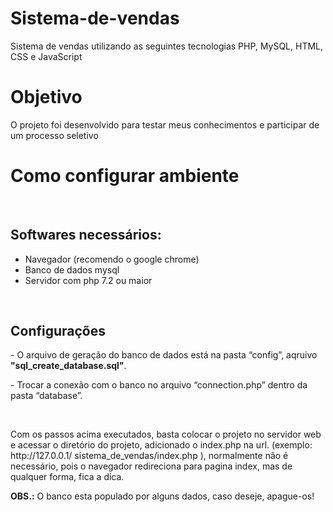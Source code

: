 # Sistema-de-vendas
Sistema de vendas utilizando as seguintes tecnologias PHP, MySQL, HTML, CSS e JavaScript

<h1>Objetivo</h1>
<p>O projeto foi desenvolvido para testar meus conhecimentos e participar de um processo seletivo</p>

<h1>Como configurar ambiente</h1>
<br>
<h2>Softwares necessários:</h2>
<ul>
  <li>Navegador (recomendo o google chrome)</li>
  <li>Banco de dados mysql</li>
  <li>Servidor com php 7.2 ou maior</li>
</ul> 
<br>
<h2>Configurações</h2>
<p>- O arquivo de geração do banco de dados está na pasta “config”, aqruivo <b>"sql_create_database.sql"</b>.</p>
<p>- Trocar a conexão com o banco no arquivo “connection.php” dentro da pasta “database”.</p>
<br>
<p>Com os passos acima executados, basta colocar o projeto no servidor web e acessar o diretório do projeto, adicionado o index.php na url. (exemplo: http://127.0.0.1/ sistema_de_vendas/index.php ), normalmente não é necessário, pois o navegador redireciona para pagina index, mas de qualquer forma, fica a dica.</p>

<p><b>OBS.:</b> O banco esta populado por alguns dados, caso deseje, apague-os!</p>
